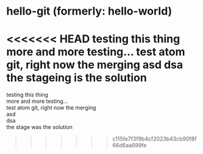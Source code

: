 # hello-git (formerly: hello-world)

<<<<<<< HEAD
testing this thing
more and more testing...
test atom git, right now the merging
asd
dsa
the stageing is the solution
=======
testing this thing  
more and more testing...  
test atom git, right now the merging  
asd  
dsa  
the stage was the solution
>>>>>>> c115fe7f3f9b4cf2023b43cb90f8f66d6aa699fe
